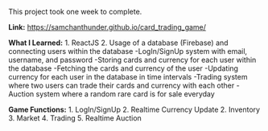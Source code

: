 This project took one week to complete. 

**Link:** https://samchanthunder.github.io/card_trading_game/ 

**What I Learned:**
    1. ReactJS
    2. Usage of a database (Firebase) and connecting users within the database
        -LogIn/SignUp system with email, username, and password
        -Storing cards and currency for each user within the database
        -Fetching the cards and currency of the user
        -Updating currency for each user in the database in time intervals
        -Trading system where two users can trade their cards and currency with each other
        -Auction system where a random rare card is for sale everyday

**Game Functions:**
    1. LogIn/SignUp
    2. Realtime Currency Update
    2. Inventory
    3. Market
    4. Trading
    5. Realtime Auction